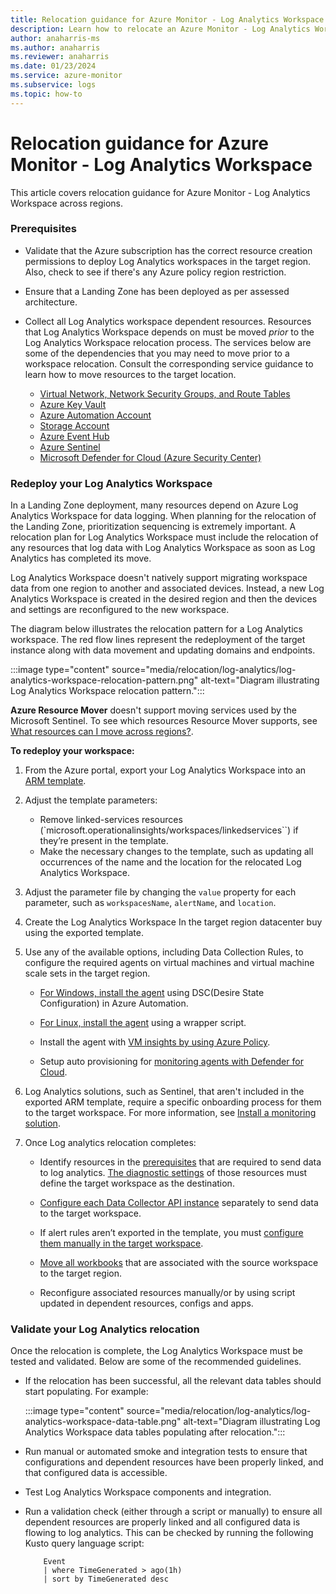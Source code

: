 ```yaml
---
title: Relocation guidance for Azure Monitor - Log Analytics Workspace
description: Learn how to relocate an Azure Monitor - Log Analytics Workspace to a new region
author: anaharris-ms
ms.author: anaharris
ms.reviewer: anaharris
ms.date: 01/23/2024
ms.service: azure-monitor
ms.subservice: logs
ms.topic: how-to
---
```


# Relocation guidance for Azure Monitor - Log Analytics Workspace

This article covers relocation guidance for Azure Monitor - Log Analytics Workspace across regions.

### Prerequisites

- Validate that the Azure subscription has the correct resource creation permissions to deploy Log Analytics workspaces in the target region. Also, check to see if there's any Azure policy region restriction.
- Ensure that a Landing Zone has been deployed as per assessed architecture.
- Collect all Log Analytics workspace dependent resources. Resources that Log Analytics Workspace depends on must be moved *prior* to the Log Analytics Workspace relocation process. The services below are some of the dependencies that you may need to move prior to a workspace relocation. Consult the corresponding service guidance to learn how to move resources to the target location.

    - [Virtual Network, Network Security Groups, and Route Tables](./relocation-virtual-network.md)
    - [Azure Key Vault](./relocation-key-vault.md)
    - [Azure Automation Account](./relocation-automation.md)
    - [Storage Account](./relocation-storage-account.md)
    - [Azure Event Hub]()
    - [Azure Sentinel](./relocation-sentinel.md)
    - [Microsoft Defender for Cloud (Azure Security Center)](./relocation-defender.md)


### Redeploy your Log Analytics Workspace

In a Landing Zone deployment, many resources depend on Azure Log Analytics Workspace for data logging. When planning for the relocation of the Landing Zone, prioritization sequencing is extremely important. A relocation plan for Log Analytics Workspace must include the relocation of any resources that log data with Log Analytics Workspace as soon as Log Analytics has completed its move. 

Log Analytics Workspace doesn't natively support migrating workspace data from one region to another and associated devices.  Instead, a new Log Analytics Workspace is created in the desired region and then the devices and settings are reconfigured to the new workspace. 

The diagram below illustrates the relocation pattern for a Log Analytics workspace. The red flow lines represent the redeployment of the target instance along with data movement and updating domains and endpoints.


:::image type="content" source="media/relocation/log-analytics/log-analytics-workspace-relocation-pattern.png" alt-text="Diagram illustrating Log Analytics Workspace relocation pattern.":::


**Azure Resource Mover** doesn't support moving services used by the Microsoft Sentinel. To see which resources Resource Mover supports, see [What resources can I move across regions?](/azure/resource-mover/overview#what-resources-can-i-move-across-regions).

**To redeploy your workspace:**


1. From the Azure portal, export your Log Analytics Workspace into an [ARM template](/azure/azure-monitor/logs/resource-manager-workspace?tabs=bicep). 

1. Adjust the template parameters:
    - Remove linked-services resources (`microsoft.operationalinsights/workspaces/linkedservices``) if they’re present in the template.
    - Make the necessary changes to the template, such as updating all occurrences of the name and the location for the relocated Log Analytics Workspace. 

1. Adjust the parameter file by changing the `value` property for each parameter, such as `workspacesName`, `alertName`, and `location`.

1. Create the Log Analytics Workspace In the target region datacenter buy using the exported template.

1. Use any of the available options, including Data Collection Rules, to configure the required agents on virtual machines and virtual machine scale sets in the target region.

    - [For Windows, install the agent](/azure/azure-monitor/agents/agent-windows?tabs=setup-wizard) using DSC(Desire State Configuration) in Azure Automation.

    - [For Linux, install the agent](/azure/azure-monitor/agents/agent-linux?tabs=wrapper-script) using a wrapper script.

    - Install the agent with [VM insights by using Azure Policy](/azure/azure-monitor/vm/vminsights-enable-policy).

    - Setup auto provisioning for [monitoring agents with Defender for Cloud](/azure/defender-for-cloud/monitoring-components). 

1. Log Analytics solutions, such as Sentinel, that aren't included in the exported ARM template, require a specific onboarding process for them to the target workspace.  For more information, see [Install a monitoring solution](/previous-versions/azure/azure-monitor/insights/solutions?tabs=portal#install-a-monitoring-solution).


1. Once Log analytics relocation completes:
    - Identify resources in the [prerequisites](#prerequisites) that are required to send data to log analytics. [The diagnostic settings](/azure/azure-monitor/essentials/diagnostic-settings?tabs=CMD) of those resources must define the target workspace as the destination.
    - [Configure each Data Collector API instance](/azure/azure-monitor/logs/data-collector-api?tabs=powershell) separately to send data to the target workspace.

    - If alert rules aren’t exported in the template, you must [configure them manually in the target workspace](/azure/azure-monitor/alerts/alerts-create-log-alert-rule).

    - [Move all workbooks](/azure/azure-monitor/visualize/workbooks-move-region) that are associated with the source workspace to the target region. 

    - Reconfigure associated resources manually/or by using script updated in dependent resources, configs and apps.


### Validate your Log Analytics relocation

Once the relocation is complete, the Log Analytics Workspace must be tested and validated. Below are some of the recommended guidelines.

- If the relocation has been successful, all the relevant data tables should start populating. For example:

    :::image type="content" source="media/relocation/log-analytics/log-analytics-workspace-data-table.png" alt-text="Diagram illustrating Log Analytics Workspace data tables populating after relocation.":::

- Run manual or automated smoke and integration tests to ensure that configurations and dependent resources have been properly linked, and that configured data is accessible.

- Test Log Analytics Workspace components and integration.

- Run a validation check (either through a script or manually) to ensure all dependent resources are properly linked and all configured data is flowing to log analytics. This can be checked by running the following Kusto query language script:

    ```kusto
        Event
        | where TimeGenerated > ago(1h)
        | sort by TimeGenerated desc
    ```

